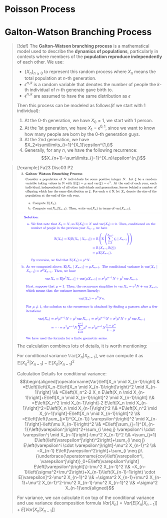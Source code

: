 # Poisson Process



# Galton-Watson Branching Process
> [!def]
> The **Galton-Watson branching process** is a mathematical model used to describe the **dynamics of populations**, particularly in contexts where members of the **population reproduce independently** of each other.
> We use:
> - $\{X_n\}_{n\geq 0}$ to represent this random process where $X_n$ means the total population at $n$-th generation. 
> - $\epsilon^{n,k}$ is a random variable that denotes the number of people the $k$-th individual of $n$-th generate gave birth to. 
> - $\epsilon^{n,k}$ are assumed to have the same distribution as $\epsilon$
> 
> Then this process can be modeled as follows(if we start with 1 individual):
> 1. At the 0-th generation, we have $X_0=1$, we start with 1 person.
> 2. At the 1st generation, we have $X_1=\epsilon^{0,1}$, since we want to know how many people are born by the 0-th generation guys.
> 3. At the 2nd generation, we have $X_2=\sum\limits_{i=1}^{X_1}\epsilon^{1,i}$
> 4. Generally, for any $n$, we have the following recurrence: $$X_{n+1}=\sum\limits_{j=1}^{X_n}\epsilon^{n,j}$$
>

> [!example] Fa23 Disc03 P2
> ![](Random_Process.assets/image-20240125231255199.png)![](Random_Process.assets/image-20240125231302892.png)![](Random_Process.assets/image-20240125231310048.png)
> The calculation combines lots of details, it is worth mentioning:
> 
> For conditional variance $\mathbb{Var}[X_n|X_{n-1}]$, we can compute it as $\mathbb{E}[X_n^2|X_{n-1}]-\mathbb{E}[X_n|X_{n-1}]^2$
> 
> Calculation Details for conditional variance:
> $$\begin{aligned}\operatorname{Var}\left[X_n \mid X_{n-1}\right] & =E\left[\left(X_n-E\left[X_n \mid X_{n-1}\right]\right)^2 \mid X_{n-1}\right] \\& =E\left(X_n^2-2 X_n E\left(X_n \mid X_{n-1}\right]+E\left[X_n \mid X_{n-1}\right]^2 \mid X_{n-1}\right] \\& =E\left[X_n^2 \mid X_{n-1}\right]-2 E\left[X_n \mid X_{n-1}\right]^2+E\left[X_n \mid X_{n-1}\right]^2 \\& =E\left[X_n^2 \mid X_{n-1}\right]-E\left[X_n \mid X_{n-1}\right]^2 \\& =E\left[\left(\sum_{j=1}^{X_{n-1}} \varepsilon^j\right)^2 \mid X_{n-1}\right]-\left(\mu X_{n-1}\right)^2 \\& =E\left[\sum_{j=1}^{X_{n-1}}\left(\varepsilon^j\right)^2+\sum_{i \neq j} \varepsilon^i \cdot \varepsilon^j \mid X_{n-1}\right]-\mu^2 X_{n-1}^2 \\& =\sum_{j=1} E\left(\left(\varepsilon^j\right)^2\right]+\sum_{i \neq j} E\left(\varepsilon^i \cdot \varepsilon^j\right]-\mu^2 X_{n-1}^2 \\& =X_{n-1} E\left[\varepsilon^2\right]+\sum_{i \neq j}\{\underbrace{\operatorname{cov}\left(\varepsilon^i, \varepsilon^j\right)}_0+E\left(\varepsilon^i\right] E\left[\varepsilon^j\right]\}-\mu^2 X_{n-1}^2 \\& =X_{n-1}\left(\sigma^2+\mu^2\right)+X_{n-1}\left(X_{n-1}-1\right) \cdot E[\varepsilon]^2-\mu^2 X_{n-1}^2 \\& =\sigma^2 X_{n-1}+\mu^2 X_{n-1}+\mu^2 X_{n-1}^2-\mu^2 X_{n-1}-\mu^2 X_{n-1}^2 \\& =\sigma^2 X_{n-1}\end{aligned}$$
> 
> For variance, we can calculate it on top of the conditional variance and use variance decomposition formula $Var[X_n]=Var[E[X_n|X_{n-1}]]+E[Var[X_n|X_{n-1}]]$
> 
 








